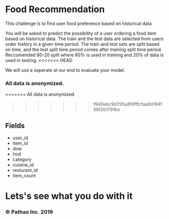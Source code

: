 # Food Recommendation 

This challenge is to find user food preference based on historical data

You will be asked to predict the possibility of a user ordering a food item based on historical data. 
The train and the test data are selected from users order history in a given time period. The train and test sets are split based on time, and the test split time period comes after training split time period. Reccomended 80-20 split where 80% is used in training and 20% of data is used in testing.
<<<<<<< HEAD

We will use a seperate at our end to evaluate your model.

### All data is anonymized. 
=======
All data is anonymized. 
>>>>>>> f940ebc9d795a8f4fffcfaa9d194f96f2b1791be

## Fields
- user_id
- item_id
- dow
- hod
- category
- cuisine_id
- resturant_id
- item_count

# Lets's see what you do with it

### © Pathao Inc. 2019